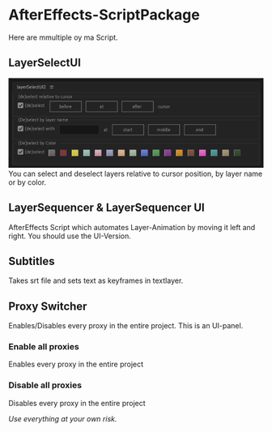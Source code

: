 # AfterEffects-ScriptPackage

Here are mmultiple oy ma Script.

## LayerSelectUI
![Alt text](Screenshots/layerSelectUI2.png)
You can select and deselect layers relative to cursor position, by layer name or by color.

## LayerSequencer & LayerSequencer UI
AfterEffects Script which automates Layer-Animation by moving it left and right. You should use the UI-Version.

## Subtitles
Takes srt file and sets text as keyframes in textlayer.

## Proxy Switcher
Enables/Disables every proxy in the entire project. This is an UI-panel.

### Enable all proxies
Enables every proxy in the entire project

### Disable all proxies
Disables every proxy in the entire project


*Use everything at your own risk.*
